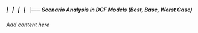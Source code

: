 ##### |   |   |   |   ├── Scenario Analysis in DCF Models (Best, Base, Worst Case)

*Add content here*